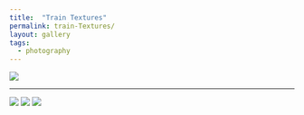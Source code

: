 ```yaml
---
title:  "Train Textures" 
permalink: train-Textures/
layout: gallery
tags:
  - photography
---
```


![](/content/posts/assets/photos/DSC02221.jpg)

---

![](/content/posts/assets/photos/DSC02220.jpg)
![](/content/posts/assets/photos/20240505_111414581.jpg)
![](/content/posts/assets/photos/20240505_124916145.jpg)